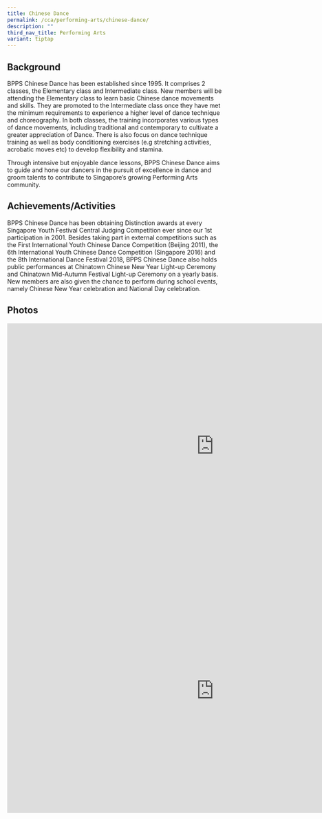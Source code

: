 ```yaml
---
title: Chinese Dance
permalink: /cca/performing-arts/chinese-dance/
description: ""
third_nav_title: Performing Arts
variant: tiptap
---
```

<h2>Background</h2>
<p>BPPS Chinese Dance has been established since 1995. It comprises 2 classes,
the Elementary class and Intermediate class. New members will be attending
the Elementary class to learn basic Chinese dance movements and skills.
They are promoted to the Intermediate class once they have met the minimum
requirements to experience a higher level of dance technique and choreography.
In both classes, the training incorporates various types of dance movements,
including traditional and contemporary to cultivate a greater appreciation
of Dance. There is also focus on dance technique training as well as body
conditioning exercises (e.g stretching activities, acrobatic moves etc)
to develop flexibility and stamina.&nbsp;</p>
<p>Through intensive but enjoyable dance lessons, BPPS Chinese Dance aims
to guide and hone our dancers in the pursuit of excellence in dance and
groom talents to contribute to Singapore’s growing Performing Arts community.</p>
<h2>Achievements/Activities</h2>
<p>BPPS Chinese Dance has been obtaining Distinction awards at every Singapore
Youth Festival Central Judging Competition ever since our 1st participation
in 2001. Besides taking part in external competitions such as the First
International Youth Chinese Dance Competition (Beijing 2011), the 6th International
Youth Chinese Dance Competition (Singapore 2016) and the 8th International
Dance Festival 2018, BPPS Chinese Dance also holds public performances
at Chinatown Chinese New Year Light-up Ceremony and Chinatown Mid-Autumn
Festival Light-up Ceremony on a yearly basis. New members are also given
the chance to perform during school events, namely Chinese New Year celebration
and National Day celebration.</p>
<h2>Photos</h2>
<div class="iframe-wrapper">
<iframe height="569" width="960" allowfullscreen="true" frameborder="0" src="https://docs.google.com/presentation/d/e/2PACX-1vSP57YKvcEBxkiwt4kzKXs0ZCyDXOdJ1IQYXMGlPCDurKGQD7GjubqXCgjUD1-0TyJdvtDeIXqqYFXQ/embed?start=false&amp;loop=false&amp;delayms=3000"></iframe>
</div>
<div class="iframe-wrapper">
<iframe height="569" width="960" allowfullscreen="true" frameborder="0" src="https://docs.google.com/presentation/d/e/2PACX-1vQMTYv2hP8zkUci2BhyfCV5PXvdyAJCMFtn1PTOMRdJtb9fVs_PKpC2n2aZ6P57s1d5j7y6FmU0hdOE/embed?start=false&amp;loop=false&amp;delayms=3000"></iframe>
</div>
<p></p>